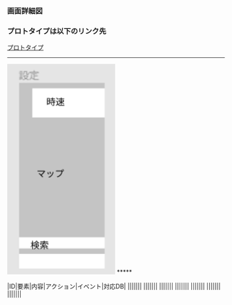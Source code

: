 ### 画面詳細図
### プロトタイプは以下のリンク先
[プロトタイプ](https://www.figma.com/file/YLXi0XXJfyq6239uKAU8LF/cyclinger?node-id=0%3A1)
*****
<img src="./image/マップ(メイン).png" width="250">
*****

|ID|要素|内容|アクション|イベント|対応DB|
|||||||
|||||||
|||||||
|||||||
|||||||
|||||||
|||||||

